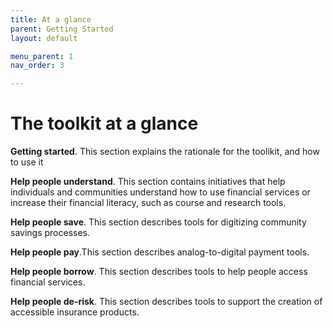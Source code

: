 ```yaml
---
title: At a glance
parent: Getting Started
layout: default

menu_parent: 1
nav_order: 3

---
```


# The toolkit at a glance

**Getting started**. This section explains the rationale for the toolikit, and how to use it

**Help people understand**. This section contains initiatives that help individuals and communities understand how to use financial services or increase their financial literacy, such as course and research tools.

**Help people save**. This section describes tools for digitizing community savings processes. 

**Help people pay**.This section describes analog-to-digital payment tools.

**Help people borrow**. This section describes tools to help people access financial services.

**Help people de-risk**. This section describes tools to support the creation of accessible insurance products.


